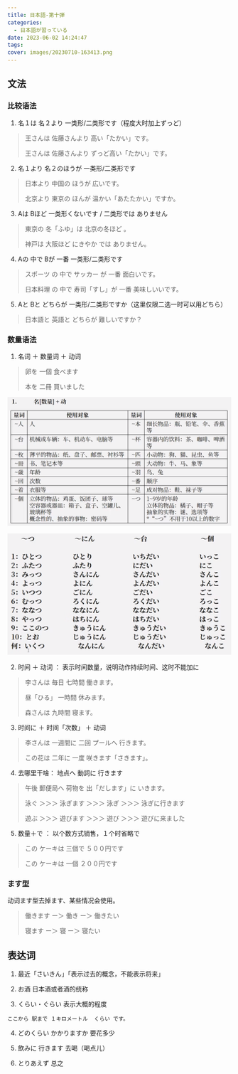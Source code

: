 ```yaml
---
title: 日本語-第十弾
categories:
  - 日本語が習っている
date: 2023-06-02 14:24:47
tags:
cover: images/20230710-163413.png
---
```


## 文法

### 比较语法

1. 名１は 名２より 一类形/二类形です（程度大时加上ずっど）

> 王さんは 佐藤さんより 高い「たかい」です。
>
> 王さんは 佐藤さんより ずっど高い「たかい」です。

2. 名１より 名２のほうが 一类形/二类形です

> 日本より 中国の ほうが 広いです。
>
> 北京より 東京の ほんが 温かい「あたたかい」ですか。

3. Aは Bほど 一类形くないです / 二类形では ありません

> 東京の 冬「ふゆ」は 北京の冬ほど 。
>
> 神戸は 大阪ほど にきやか では ありません。

4. Aの 中で Bが 一番 一类形/二类形です

> スポーツ の 中で サッカー が 一番 面白いです。
>
> 日本料理 の 中で 寿司「すし」が 一番 美味しいいです。

5. Aと Bと どちらが 一类形/二类形ですか（这里仅限二选一时可以用どちら）

> 日本語と 英語と どちらが 難しいですか？

### 数量语法

1. 名词 ＋ 数量词 ＋ 动词

> 卵を 一個 食べます
>
> 本を 二冊 買いました

![](images/20230710-163413.png)

![](images/20230710-165850.png)

2. 时间 ＋ 动词 ： 表示时间数量，说明动作持续时间、这时不能加に

> 李さんは 毎日 七時間 働きます。
>
> 昼「ひる」 一時間 休みます。
>
> 森さんは 九時間 寝ます。

3. 时间に ＋ 时间「次数」 ＋ 动词

> 李さんは 一週間に 二回 プールへ 行きます。
>
> この花は 二年に 一度 咲きます「さきます」。

4. 去哪里干啥： 地点へ 動詞に 行きます

> 午後 郵便局へ 荷物を 出「だします」に いきます。
>
> 泳ぐ ＞＞＞ 泳ぎます ＞＞＞ 泳ぎ ＞＞＞ 泳ぎに行きます
>
> 遊ぶ ＞＞＞ 遊びます ＞＞＞ 遊び ＞＞＞ 遊びに来ました

5. 数量＋で ： 以个数方式销售，１个时省略で

> この ケーキは 三個で ５００円です
>
> この ケーキは 一個 ２００円です

### ます型

动词ます型去掉ます、某些情况会使用。

> 働きます ー＞ 働き ー＞ 働きたい
>
> 寝ます ー＞ 寝 ー＞ 寝たい

## 表达词

1. 最近「さいきん」「表示过去的概念，不能表示将来」

2. お酒 日本酒或者酒的统称

3. くらい・ぐらい 表示大概的程度

`ここから 駅まで １キロメートル  くらい です。`

4. どのくらい かかりますか 要花多少

5. 飲みに 行きます 去喝（喝点儿）

6. とりあえず 总之
